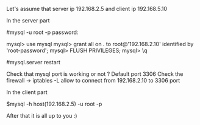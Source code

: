 Let's assume that server ip 192.168.2.5 and client ip 192.168.5.10

In the server part

#mysql -u root -p
password:

mysql> use mysql
mysql> grant all on *.* to root@'192.168.2.10' identified by 'root-password';
mysql> FLUSH PRIVILEGES;
mysql> \q

#mysql.server restart

Check that mysql port is working or not ? Default port 3306 
Check the firewall -> iptables -L allow to connect from 192.168.2.10 to 3306 port

In the client part

$mysql -h host(192.168.2.5) -u root -p

After that it is all up to you :)
